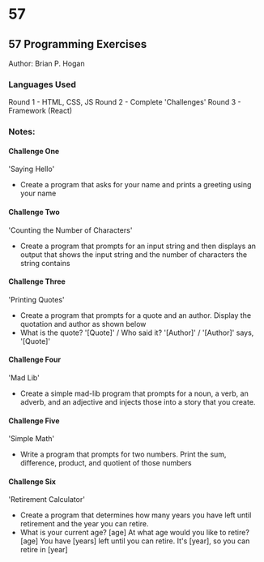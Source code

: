 # 57

## 57 Programming Exercises
Author: Brian P. Hogan

### Languages Used
Round 1 - HTML, CSS, JS
Round 2 - Complete 'Challenges'
Round 3 - Framework (React) 

### Notes:

#### Challenge One
'Saying Hello'
- Create a program that asks for your name and prints a greeting using your name

#### Challenge Two
'Counting the Number of Characters'
- Create a program that prompts for an input string and then displays an output that shows the input string and the number of characters the string contains

#### Challenge Three
'Printing Quotes'
- Create a program that prompts for a quote and an author. Display the quotation and author as shown below
- What is the quote? '[Quote]' / Who said it? '[Author]' / '[Author]' says, '[Quote]'

#### Challenge Four
'Mad Lib'
- Create a simple mad-lib program that prompts for a noun, a verb, an adverb, and an adjective and injects those into a story that you create.

#### Challenge Five
'Simple Math'
- Write a program that prompts for two numbers. Print the sum, difference, product, and quotient of those numbers

#### Challenge Six
'Retirement Calculator'
- Create a program that determines how many years you have left until retirement and the year you can retire.
- What is your current age? [age] At what age would you like to retire? [age] You have [years] left until you can retire. It's [year], so you can retire in [year]